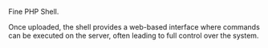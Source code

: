 Fine PHP Shell.

Once uploaded, the shell provides a web-based interface where commands can be executed on the server, often leading to full control over the system.
